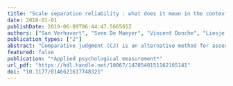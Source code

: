 ```yaml
---
title: "Scale separation reliability : what does it mean in the context of comparative judgment?"
date: 2018-01-01
publishDate: 2019-06-09T06:44:47.566565Z
authors: ["San Verhavert", "Sven De Maeyer", "Vincent Donche", "Liesje Coertjens"]
publication_types: ["2"]
abstract: "Comparative judgment (CJ) is an alternative method for assessing competences based on Thurstones law of comparative judgment. Assessors are asked to compare pairs of students work (representations) and judge which one is better on a certain competence. These judgments are analyzed using the BradlyTerryLuce model resulting in logit estimates for the representations. In this context, the Scale Separation Reliability (SSR), coming from Rasch modeling, is typically used as reliability measure. But, to the knowledge of the authors, it has never been systematically investigated if the meaning of the SSR can be transferred from Rasch to CJ. As the meaning of the reliability is an important question for both assessment theory and practice, the current study looks into this. A meta-analysis is performed on 26 CJ assessments. For every assessment, split-halves are performed based on assessor. The rank orders of the whole assessment and the halves are correlated and compared with SSR values using BlandAltman plots. The correlation between the halves of an assessment was compared with the SSR of the whole assessment showing that the SSR is a good measure for split-half reliability. Comparing the SSR of one of the halves with the correlation between the two respective halves showed that the SSR can also be interpreted as an interrater correlation. Regarding SSR as expressing a correlation with the truth, the results are mixed."
featured: false
publication: "*Applied psychological measurement*"
url_pdf: "https://hdl.handle.net/10067/1478540151162165141"
doi: "10.1177/0146621617748321"
---
```


